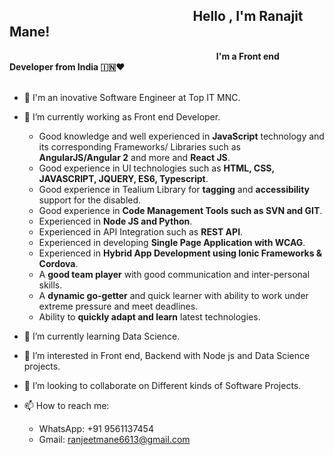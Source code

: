    &nbsp; &nbsp; &nbsp; &nbsp; &nbsp; &nbsp; &nbsp;&nbsp;&nbsp;&nbsp;&nbsp;&nbsp;&nbsp;&nbsp;&nbsp;&nbsp;&nbsp;&nbsp; &nbsp;&nbsp;&nbsp;&nbsp;&nbsp;&nbsp;&nbsp;&nbsp;&nbsp;&nbsp;&nbsp; &nbsp;&nbsp;&nbsp;&nbsp;&nbsp; &nbsp;&nbsp;&nbsp;&nbsp;&nbsp;&nbsp; &nbsp;&nbsp;&nbsp;&nbsp;&nbsp;&nbsp;&nbsp;&nbsp;&nbsp;Hello , I'm Ranajit Mane!
-----------------------------------------------------------------------------------------------------------
   &nbsp; &nbsp; &nbsp; &nbsp; &nbsp; &nbsp; &nbsp;&nbsp;&nbsp;&nbsp;&nbsp;&nbsp;&nbsp;&nbsp;&nbsp;&nbsp;&nbsp;&nbsp; &nbsp;&nbsp;     &nbsp; &nbsp; &nbsp; &nbsp; &nbsp; &nbsp; &nbsp;&nbsp;&nbsp;&nbsp;&nbsp;&nbsp;&nbsp;&nbsp;&nbsp;&nbsp;&nbsp;&nbsp; &nbsp;&nbsp;    &nbsp; &nbsp; &nbsp; &nbsp; &nbsp; &nbsp; &nbsp;&nbsp;&nbsp;&nbsp;&nbsp;&nbsp;&nbsp;&nbsp;&nbsp;&nbsp;&nbsp;&nbsp; &nbsp;&nbsp; <b>I'm a Front end Developer from India 🇮🇳❤</b> 
   <br/>
   <br/>

- 👋 I'm an inovative Software Engineer at Top IT MNC.
- 🔭 I’m currently working as Front end Developer.
   - Good knowledge and well experienced in **JavaScript** technology and its corresponding Frameworks/ Libraries such as **AngularJS/Angular 2** and more and **React JS**.
   - Good experience in UI technologies such as **HTML, CSS, JAVASCRIPT, JQUERY, ES6, Typescript**.
   - Good experience in Tealium Library for **tagging** and **accessibility** support for the disabled.
   - Good experience in **Code Management Tools such as SVN and GIT**.
   - Experienced in **Node JS and Python**.
   - Experienced in API Integration such as **REST API**.
   - Experienced in developing **Single Page Application with WCAG**.
   - Experienced in **Hybrid App Development using Ionic Frameworks & Cordova**.
   -	A **good team player** with good communication and inter-personal skills.
   -	A **dynamic go-getter** and quick learner with ability to work under extreme pressure and meet deadlines.
   -	Ability to **quickly adapt and learn** latest technologies.

- 🌱 I’m currently learning Data Science.
- 👀 I’m interested in Front end, Backend with Node js and Data Science projects.
- 👯 I’m looking to collaborate on Different kinds of Software Projects.
- 📫 How to reach me:
  -  WhatsApp: +91 9561137454
  -  Gmail: ranjeetmane6613@gmail.com

<!---
ranajitmane/ranajitmane is a ✨ special ✨ repository because its `README.md` (this file) appears on your GitHub profile.
You can click the Preview link to take a look at your changes.
--->
